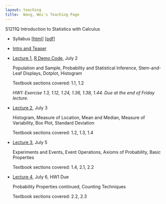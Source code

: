 ```yaml
---
layout: teaching
title:  Wang, Wei's Teaching Page
---
```

S1211Q Introduction to Statistics with Calculus

- Syllabus \[[html](./syllabus.html)\] \[[pdf](./syllabus.pdf)\]
- [Intro and Teaser](./intro.html)
- [Lecture 1](./lecture1.pdf), [R Demo Code](./R_demo_1.R), July 2

  Population and Sample, Probability and Statistical Inference, Stem-and-Leaf
  Displays, Dotplot, Histogram

  Textbook sections covered: 1.1, 1.2

  _HW1: Exercise 1.3, 1.12, 1.24, 1.36, 1.38, 1.44. Due at the end of Friday lecture._

- [Lecture 2](./lecture2.pdf), July 3   

  Histogram, Measure of Location, Mean and Median,  Measure of Variability, Box Plot, Standard Deviation

  Textbook sections covered: 1.2, 1.3, 1.4

- [Lecture 3](./lecture3.pdf), July 5

  Experiments and Events, Event Operations, Axioms of Probability, Basic Properties

  Textbook sections covered: 1.4, 2.1, 2.2

- [Lecture 4](./lecture4.pdf), July 6, HW1 Due

  Probability Properties continued, Counting Techniques

  Textbook sections covered: 2.2, 2.3              

